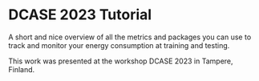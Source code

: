 # DCASE 2023 Tutorial

A short and nice overview of all the metrics and packages you can use to track and monitor your energy consumption at training and testing. 

This work was presented at the workshop DCASE 2023 in Tampere, Finland. 
